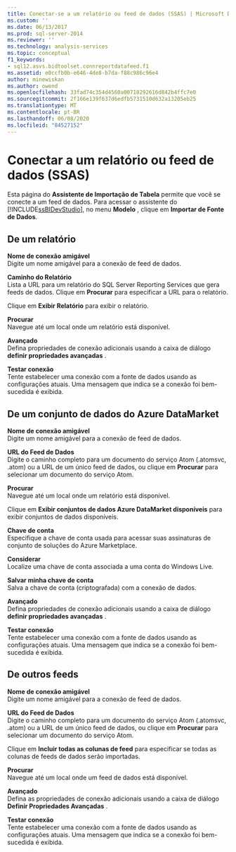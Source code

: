 ```yaml
---
title: Conectar-se a um relatório ou feed de dados (SSAS) | Microsoft Docs
ms.custom: ''
ms.date: 06/13/2017
ms.prod: sql-server-2014
ms.reviewer: ''
ms.technology: analysis-services
ms.topic: conceptual
f1_keywords:
- sql12.asvs.bidtoolset.connreportdatafeed.f1
ms.assetid: e0ccfb0b-e646-4de8-b7da-f88c986c96e4
author: minewiskan
ms.author: owend
ms.openlocfilehash: 33fad74c354d4560a00718292616d842b4ffc7e0
ms.sourcegitcommit: 2f166e139f637d6edfb5731510d632a13205eb25
ms.translationtype: MT
ms.contentlocale: pt-BR
ms.lasthandoff: 06/08/2020
ms.locfileid: "84527152"
---
```

# <a name="connect-to-a-report-or-data-feed-ssas"></a>Conectar a um relatório ou feed de dados (SSAS)
  Esta página do **Assistente de Importação de Tabela** permite que você se conecte a um feed de dados. Para acessar o assistente do [!INCLUDE[ssBIDevStudio](../includes/ssbidevstudio-md.md)], no menu **Modelo** , clique em **Importar de Fonte de Dados**.  
  
## <a name="from-a-report"></a>De um relatório  
 **Nome de conexão amigável**  
 Digite um nome amigável para a conexão de feed de dados.  
  
 **Caminho do Relatório**  
 Lista a URL para um relatório do SQL Server Reporting Services que gera feeds de dados. Clique em **Procurar** para especificar a URL para o relatório.  
  
 Clique em **Exibir Relatório** para exibir o relatório.  
  
 **Procurar**  
 Navegue até um local onde um relatório está disponível.  
  
 **Avançado**  
 Defina propriedades de conexão adicionais usando a caixa de diálogo **definir propriedades avançadas** .  
  
 **Testar conexão**  
 Tente estabelecer uma conexão com a fonte de dados usando as configurações atuais. Uma mensagem que indica se a conexão foi bem-sucedida é exibida.  
  
## <a name="from-an-azure-datamarket-dataset"></a>De um conjunto de dados do Azure DataMarket  
 **Nome de conexão amigável**  
 Digite um nome amigável para a conexão de feed de dados.  
  
 **URL do Feed de Dados**  
 Digite o caminho completo para um documento do serviço Atom (.atomsvc, .atom) ou a URL de um único feed de dados, ou clique em **Procurar** para selecionar um documento do serviço Atom.  
  
 **Procurar**  
 Navegue até um local onde um relatório está disponível.  
  
 Clique em **Exibir conjuntos de dados Azure DataMarket disponíveis** para exibir conjuntos de dados disponíveis.  
  
 **Chave de conta**  
 Especifique a chave de conta usada para acessar suas assinaturas de conjunto de soluções do Azure Marketplace.  
  
 **Considerar**  
 Localize uma chave de conta associada a uma conta do Windows Live.  
  
 **Salvar minha chave de conta**  
 Salva a chave de conta (criptografada) com a conexão de dados.  
  
 **Avançado**  
 Defina propriedades de conexão adicionais usando a caixa de diálogo **definir propriedades avançadas** .  
  
 **Testar conexão**  
 Tente estabelecer uma conexão com a fonte de dados usando as configurações atuais. Uma mensagem que indica se a conexão foi bem-sucedida é exibida.  
  
## <a name="from-other-feeds"></a>De outros feeds  
 **Nome de conexão amigável**  
 Digite um nome amigável para a conexão de feed de dados.  
  
 **URL do Feed de Dados**  
 Digite o caminho completo para um documento do serviço Atom (.atomsvc, .atom) ou a URL de um único feed de dados, ou clique em **Procurar** para selecionar um documento do serviço Atom.  
  
 Clique em **Incluir todas as colunas de feed** para especificar se todas as colunas de feeds de dados serão importadas.  
  
 **Procurar**  
 Navegue até um local onde um feed de dados está disponível.  
  
 **Avançado**  
 Defina as propriedades de conexão adicionais usando a caixa de diálogo **Definir Propriedades Avançadas** .  
  
 **Testar conexão**  
 Tente estabelecer uma conexão com a fonte de dados usando as configurações atuais. Uma mensagem que indica se a conexão foi bem-sucedida é exibida.  
  
  
